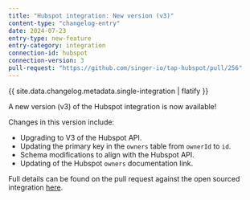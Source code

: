```yaml
---
title: "Hubspot integration: New version (v3)"
content-type: "changelog-entry"
date: 2024-07-23
entry-type: new-feature
entry-category: integration
connection-id: hubspot
connection-version: 3
pull-request: "https://github.com/singer-io/tap-hubspot/pull/256"
---
```

{{ site.data.changelog.metadata.single-integration | flatify }}

A new version (v3) of the Hubspot integration is now available!

Changes in this version include:

- Upgrading to V3 of the Hubspot API.
- Updating the primary key in the `owners` table from `ownerId` to `id`.
- Schema modifications to align with the Hubspot API.
- Updating of the Hubspot `owners` documentation link.

Full details can be found on the pull request against the open sourced integration [here](https://github.com/singer-io/tap-hubspot/pull/256).
